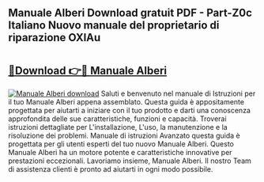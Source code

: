 ## Manuale Alberi Download gratuit PDF - Part-Z0c Italiano Nuovo manuale del proprietario di riparazione OXlAu

# <h2><a href="http://dfgdps.blite.top/?on=Manuale+Alberi">🔗Download 👉🔴 Manuale Alberi</a></h2>

[![Manuale Alberi download](https://i.imgur.com/lujVjoI.png)](http://dfgdps.blite.top/?on=Manuale+Alberi)
Saluti e benvenuto nel manuale di Istruzioni per il tuo Manuale Alberi appena assemblato. Questa guida è appositamente progettata per aiutarti a iniziare con il tuo prodotto e darti una conoscenza approfondita delle sue caratteristiche, funzioni e capacità. Troverai istruzioni dettagliate per L'installazione, L'uso, la manutenzione e la risoluzione dei problemi. Manuale di istruzioni Avanzato questa guida è progettata per gli utenti esperti del tuo nuovo Manuale Alberi. Questo Manuale Alberi ha un motore potente e caratteristiche innovative per prestazioni eccezionali. Lavoriamo insieme, Manuale Alberi. Il nostro Team di assistenza clienti è pronto ad aiutarti in ogni modo possibile.
